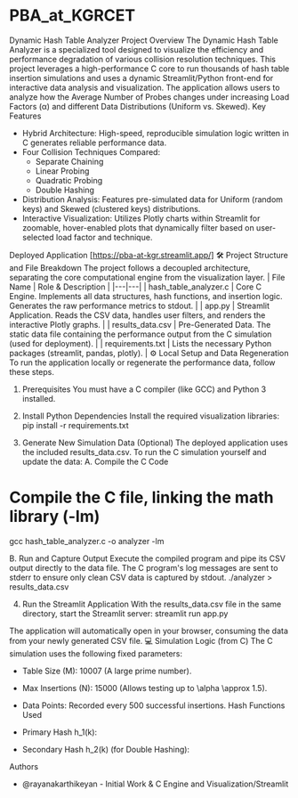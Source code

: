 # PBA_at_KGRCET
 Dynamic Hash Table Analyzer
 Project Overview
The Dynamic Hash Table Analyzer is a specialized tool designed to visualize the efficiency and performance degradation of various collision resolution techniques. This project leverages a high-performance C core to run thousands of hash table insertion simulations and uses a dynamic Streamlit/Python front-end for interactive data analysis and visualization.
The application allows users to analyze how the Average Number of Probes changes under increasing Load Factors (α) and different Data Distributions (Uniform vs. Skewed).
 Key Features
 * Hybrid Architecture: High-speed, reproducible simulation logic written in C generates reliable performance data.
 * Four Collision Techniques Compared:
   * Separate Chaining
   * Linear Probing
   * Quadratic Probing
   * Double Hashing
 * Distribution Analysis: Features pre-simulated data for Uniform (random keys) and Skewed (clustered keys) distributions.
 * Interactive Visualization: Utilizes Plotly charts within Streamlit for zoomable, hover-enabled plots that dynamically filter based on user-selected load factor and technique.

Deployed Application
[https://pba-at-kgr.streamlit.app/]
🛠️ Project Structure and File Breakdown
The project follows a decoupled architecture, separating the core computational engine from the visualization layer.
| File Name | Role & Description |
|---|---|
| hash_table_analyzer.c | Core C Engine. Implements all data structures, hash functions, and insertion logic. Generates the raw performance metrics to stdout. |
| app.py | Streamlit Application. Reads the CSV data, handles user filters, and renders the interactive Plotly graphs. |
| results_data.csv | Pre-Generated Data. The static data file containing the performance output from the C simulation (used for deployment). |
| requirements.txt | Lists the necessary Python packages (streamlit, pandas, plotly). |
⚙️ Local Setup and Data Regeneration
To run the application locally or regenerate the performance data, follow these steps.
1. Prerequisites
You must have a C compiler (like GCC) and Python 3 installed.
2. Install Python Dependencies
Install the required visualization libraries:
pip install -r requirements.txt

3. Generate New Simulation Data (Optional)
The deployed application uses the included results_data.csv. To run the C simulation yourself and update the data:
A. Compile the C Code
# Compile the C file, linking the math library (-lm)
gcc hash_table_analyzer.c -o analyzer -lm

B. Run and Capture Output
Execute the compiled program and pipe its CSV output directly to the data file. The C program's log messages are sent to stderr to ensure only clean CSV data is captured by stdout.
./analyzer > results_data.csv

4. Run the Streamlit Application
With the results_data.csv file in the same directory, start the Streamlit server:
streamlit run app.py

The application will automatically open in your browser, consuming the data from your newly generated CSV file.
💻 Simulation Logic (from C)
The C simulation uses the following fixed parameters:
 * Table Size (M): 10007 (A large prime number).
 * Max Insertions (N): 15000 (Allows testing up to \alpha \approx 1.5).
 * Data Points: Recorded every 500 successful insertions.
Hash Functions Used
 * Primary Hash h_1(k):
   
 * Secondary Hash h_2(k) (for Double Hashing):
   
Authors
 * @rayanakarthikeyan - Initial Work & C Engine and Visualization/Streamlit
